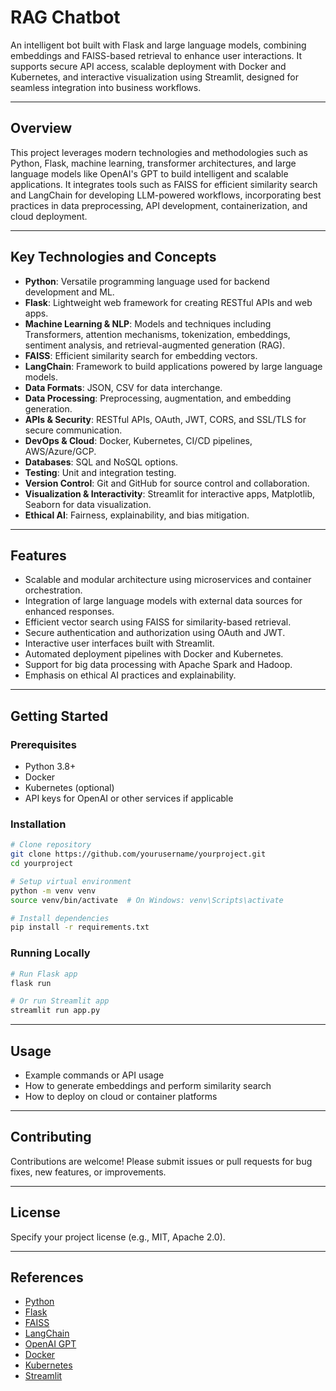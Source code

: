
# RAG Chatbot

An intelligent bot built with Flask and large language models, combining embeddings and FAISS-based retrieval to enhance user interactions. It supports secure API access, scalable deployment with Docker and Kubernetes, and interactive visualization using Streamlit, designed for seamless integration into business workflows.

---

## Overview

This project leverages modern technologies and methodologies such as Python, Flask, machine learning, transformer architectures, and large language models like OpenAI's GPT to build intelligent and scalable applications. It integrates tools such as FAISS for efficient similarity search and LangChain for developing LLM-powered workflows, incorporating best practices in data preprocessing, API development, containerization, and cloud deployment.

---

## Key Technologies and Concepts

- **Python**: Versatile programming language used for backend development and ML.
- **Flask**: Lightweight web framework for creating RESTful APIs and web apps.
- **Machine Learning & NLP**: Models and techniques including Transformers, attention mechanisms, tokenization, embeddings, sentiment analysis, and retrieval-augmented generation (RAG).
- **FAISS**: Efficient similarity search for embedding vectors.
- **LangChain**: Framework to build applications powered by large language models.
- **Data Formats**: JSON, CSV for data interchange.
- **Data Processing**: Preprocessing, augmentation, and embedding generation.
- **APIs & Security**: RESTful APIs, OAuth, JWT, CORS, and SSL/TLS for secure communication.
- **DevOps & Cloud**: Docker, Kubernetes, CI/CD pipelines, AWS/Azure/GCP.
- **Databases**: SQL and NoSQL options.
- **Testing**: Unit and integration testing.
- **Version Control**: Git and GitHub for source control and collaboration.
- **Visualization & Interactivity**: Streamlit for interactive apps, Matplotlib, Seaborn for data visualization.
- **Ethical AI**: Fairness, explainability, and bias mitigation.

---

## Features

- Scalable and modular architecture using microservices and container orchestration.
- Integration of large language models with external data sources for enhanced responses.
- Efficient vector search using FAISS for similarity-based retrieval.
- Secure authentication and authorization using OAuth and JWT.
- Interactive user interfaces built with Streamlit.
- Automated deployment pipelines with Docker and Kubernetes.
- Support for big data processing with Apache Spark and Hadoop.
- Emphasis on ethical AI practices and explainability.

---

## Getting Started

### Prerequisites

- Python 3.8+
- Docker
- Kubernetes (optional)
- API keys for OpenAI or other services if applicable

### Installation

```bash
# Clone repository
git clone https://github.com/yourusername/yourproject.git
cd yourproject

# Setup virtual environment
python -m venv venv
source venv/bin/activate  # On Windows: venv\Scripts\activate

# Install dependencies
pip install -r requirements.txt
````

### Running Locally

```bash
# Run Flask app
flask run

# Or run Streamlit app
streamlit run app.py
```

---

## Usage

* Example commands or API usage
* How to generate embeddings and perform similarity search
* How to deploy on cloud or container platforms

---

## Contributing

Contributions are welcome! Please submit issues or pull requests for bug fixes, new features, or improvements.

---

## License

Specify your project license (e.g., MIT, Apache 2.0).

---

## References

* [Python](https://www.python.org/)
* [Flask](https://flask.palletsprojects.com/)
* [FAISS](https://github.com/facebookresearch/faiss)
* [LangChain](https://github.com/hwchase17/langchain)
* [OpenAI GPT](https://openai.com/)
* [Docker](https://www.docker.com/)
* [Kubernetes](https://kubernetes.io/)
* [Streamlit](https://streamlit.io/)



